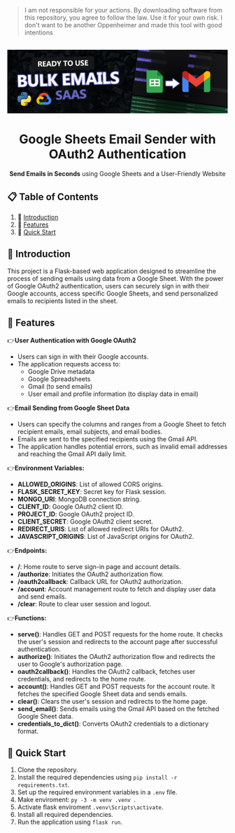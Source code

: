 > I am not responsible for your actions. By downloading software from this repository, you agree to follow the law. Use it for your own risk. I don't want to be another Oppenheimer and made this tool with good intentions

<div align="center">
  <br />
    <img src="./bulk-emails.jpg" alt="Project Banner">
  <br />
  <div align="center"><h1> Google Sheets Email Sender with OAuth2 Authentication</h1>
  <b>Send Emails in Seconds</b> using Google Sheets and a User-Friendly Website </div>
</div>

## 📋 <a name="table">Table of Contents</a>

1. 🤖 [Introduction](#introduction)
2. 🔋 [Features](#features)
3. 🤸 [Quick Start](#quick-start)

## <a name="introduction">🤖 Introduction</a>

This project is a Flask-based web application designed to streamline the process of sending emails using data from a Google Sheet. With the power of Google OAuth2 authentication, users can securely sign in with their Google accounts, access specific Google Sheets, and send personalized emails to recipients listed in the sheet.

## <a name="features">🔋 Features</a>

👉**User Authentication with Google OAuth2**

- Users can sign in with their Google accounts.
- The application requests access to:
  - Google Drive metadata
  - Google Spreadsheets
  - Gmail (to send emails)
  - User email and profile information (to display data in email)

👉**Email Sending from Google Sheet Data**

- Users can specify the columns and ranges from a Google Sheet to fetch recipient emails, email subjects, and email bodies.
- Emails are sent to the specified recipients using the Gmail API.
- The application handles potential errors, such as invalid email addresses and reaching the Gmail API daily limit.

👉**Environment Variables:**

- **ALLOWED_ORIGINS**: List of allowed CORS origins.
- **FLASK_SECRET_KEY**: Secret key for Flask session.
- **MONGO_URI**: MongoDB connection string.
- **CLIENT_ID**: Google OAuth2 client ID.
- **PROJECT_ID**: Google OAuth2 project ID.
- **CLIENT_SECRET**: Google OAuth2 client secret.
- **REDIRECT_URIS**: List of allowed redirect URIs for OAuth2.
- **JAVASCRIPT_ORIGINS**: List of JavaScript origins for OAuth2.

👉**Endpoints:**

- **/**: Home route to serve sign-in page and account details.
- **/authorize**: Initiates the OAuth2 authorization flow.
- **/oauth2callback**: Callback URL for OAuth2 authorization.
- **/account**: Account management route to fetch and display user data and send emails.
- **/clear**: Route to clear user session and logout.

👉**Functions:**

- **serve()**: Handles GET and POST requests for the home route. It checks the user's session and redirects to the account page after successful authentication.
- **authorize()**: Initiates the OAuth2 authorization flow and redirects the user to Google's authorization page.
- **oauth2callback()**: Handles the OAuth2 callback, fetches user credentials, and redirects to the home route.
- **account()**: Handles GET and POST requests for the account route. It fetches the specified Google Sheet data and sends emails.
- **clear()**: Clears the user's session and redirects to the home page.
- **send_email()**: Sends emails using the Gmail API based on the fetched Google Sheet data.
- **credentials_to_dict()**: Converts OAuth2 credentials to a dictionary format.

## <a name="quick-start">🤸 Quick Start</a>

1. Clone the repository.
2. Install the required dependencies using `pip install -r requirements.txt`.
3. Set up the required environment variables in a `.env` file.
4. Make enviroment: `py -3 -m venv .venv `.
5. Activate flask enviroment `.venv\Scripts\activate`.
6. Install all required dependencies.
7. Run the application using `flask run`.
